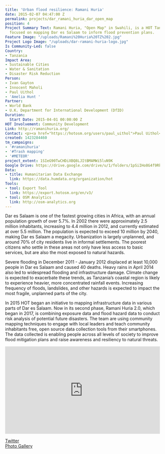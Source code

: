 ```yaml
---
title: 'Urban flood resilience: Ramani Huria'
date: 2015-02-07 04:47:00 Z
permalink: projects/dar_ramani_huria_dar_open_map
position: 4
Project Summary Text: Ramani Huria, "Open Map" in Swahili, is a HOT Tanzania project
  focused on mapping Dar es Salaam to inform flood prevention plans.
Feature Image: "/uploads/Ramani%20Huria%20TZ%202.jpg"
Project Logo Image: "/uploads/dar-ramani-huria-logo.jpg"
Is Community-Led: false
Country:
- Tanzania
Impact Area:
- Sustainable Cities
- Water & Sanitation
- Disaster Risk Reduction
Person:
- Ivan Gayton
- Innocent Maholi
- Paul Uithol
- 'Amelia Hunt '
Partner:
- World Bank
- U.K. Department for International Development (DfID)
Duration:
  Start Date: 2015-04-01 00:00:00 Z
HOT Involvement: Community Development
Link: http://ramanihuria.org/
Contact: <p><a href="https://hotosm.org/users/paul_uithol">Paul Uithol</a></p>
created: 1423284460
tm_campaigns:
- '#ramanihuria'
- '#Trash mapping'
- '#METEOR'
project_extent: 1SIeG90TwCHDiXBQ8LJItBMAMWi5luN9K
Google Drive: https://drive.google.com/drive/u/1/folders/1pSiIHo8G4f9RkRbOVfG-yR6BvbkIpg6-
Data:
- title: Humanitarian Data Exchange
  link: https://data.humdata.org/organization/hot
Tools:
- tool: Export Tool 
  link: https://export.hotosm.org/en/v3/
- tool: OSM Analytics
  link: http://osm-analytics.org
---
```


Dar es Salaam is one of the fastest growing cities in Africa, with an annual population growth of over 5.7%.  In 2002 there were approximately 2.5 million inhabitants, increasing to 4.4 million in 2012, and currently estimated at over 5.5 million.  The population is expected to exceed 10 million by 2040, making Dar es Salaam a megacity.  Urbanization is largely unplanned, and around 70% of city residents live in informal settlements.  The poorest citizens who settle in these areas not only have less access to basic services, but are also the most exposed to natural hazards.

Severe flooding in December 2011 - January 2012 displaced at least 10,000 people in Dar es Salaam and caused 40 deaths.  Heavy rains in April 2014 also led to widespread flooding and infrastructure damage.  Climate change is expected to exacerbate these trends, as Tanzania’s coastal region is likely to experience heavier, more concentrated rainfall events.  Increasing frequency of floods, landslides, and other hazards is expected to impact the most fragile, unplanned parts of the city.

In 2015 HOT began an initiative to mapping infrastructure data in various parts of Dar es Salaam. Now in its second phase, Ramani Huria 2.0, which began in 2017, is combining exposure data and flood hazard data to conduct risk analysis of potential future disasters. The team are using community mapping techniques to engage with local leaders and teach community inhabitants free, open source data collection tools from their smartphones. The data collected is enabling people across all levels of society to improve flood mitigation plans and raise awareness and resiliency to natural threats.

<div style="position:relative;height:0;padding-bottom:56.25%"><iframe src="https://www.youtube.com/embed/VtDcR_e8_vQ?ecver=2" width="640" height="360" frameborder="0" allow="autoplay; encrypted-media" style="position:absolute;width:100%;height:100%;left:0" allowfullscreen></iframe></div>

[Twitter](http://twitter.com/ramanihuria) <br>
[Photo Gallery](https://www.flickr.com/photos/ramanihuria/)
